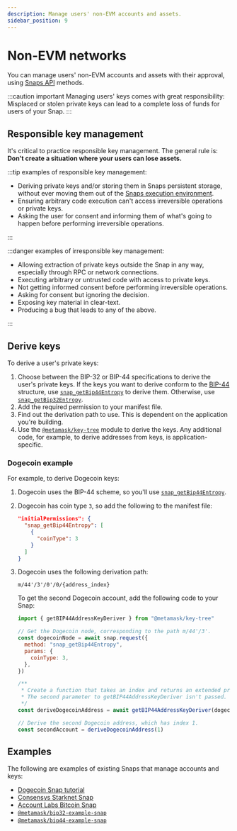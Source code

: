 ```yaml
---
description: Manage users' non-EVM accounts and assets.
sidebar_position: 9
---
```


# Non-EVM networks

You can manage users' non-EVM accounts and assets with their approval, using
[Snaps API](../reference/snaps-api.md) methods.

:::caution important
Managing users' keys comes with great responsibility: Misplaced or stolen
private keys can lead to a complete loss of funds for users of your Snap.
:::

## Responsible key management

It's critical to practice responsible key management.
The general rule is: **Don't create a situation where your users can lose assets.**

:::tip examples of responsible key management:

- Deriving private keys and/or storing them in Snaps persistent storage, without ever moving them
  out of the [Snaps execution environment](../learn/about-snaps/execution-environment.md).
- Ensuring arbitrary code execution can't access irreversible operations or private keys.
- Asking the user for consent and informing them of what's going to happen before performing
  irreversible operations.

:::

:::danger examples of irresponsible key management:

- Allowing extraction of private keys outside the Snap in any way, especially through RPC or
  network connections.
- Executing arbitrary or untrusted code with access to private keys.
- Not getting informed consent before performing irreversible operations.
- Asking for consent but ignoring the decision.
- Exposing key material in clear-text.
- Producing a bug that leads to any of the above.

:::

## Derive keys

To derive a user's private keys:

1. Choose between the BIP-32 or BIP-44 specifications to derive the user's private keys.
   If the keys you want to derive conform to the
   [BIP-44](https://github.com/bitcoin/bips/blob/master/bip-0044.mediawiki) structure, use
   [`snap_getBip44Entropy`](../reference/snaps-api.md#snap_getbip44entropy) to derive them.
   Otherwise, use [`snap_getBip32Entropy`](../reference/snaps-api.md#snap_getbip32entropy).
2. Add the required permission to your manifest file.
3. Find out the derivation path to use.
   This is dependent on the application you're building.
4. Use the [`@metamask/key-tree`](https://github.com/MetaMask/key-tree) module to derive the keys.
   Any additional code, for example, to derive addresses from keys, is application-specific.

### Dogecoin example

For example, to derive Dogecoin keys:

1. Dogecoin uses the BIP-44 scheme, so you'll use
   [`snap_getBip44Entropy`](../reference/snaps-api.md#snap_getbip44entropy).
2. Dogecoin has coin type `3`, so add the following to the manifest file:

   ```json title="snap.manifest.json"
   "initialPermissions": {
     "snap_getBip44Entropy": [
       {
         "coinType": 3
       }
     ]
   }
   ```

3. Dogecoin uses the following derivation path:

   ```
   m/44'/3'/0'/0/{address_index}
   ```

   To get the second Dogecoin account, add the following code to your Snap:

   ```javascript title="index.js"
   import { getBIP44AddressKeyDeriver } from "@metamask/key-tree"

   // Get the Dogecoin node, corresponding to the path m/44'/3'.
   const dogecoinNode = await snap.request({
     method: "snap_getBip44Entropy",
     params: {
       coinType: 3,
     },
   })

   /**
    * Create a function that takes an index and returns an extended private key for m/44'/3'/0'/0/address_index.
    * The second parameter to getBIP44AddressKeyDeriver isn't passed. This sets account and changes to 0.
    */
   const deriveDogecoinAddress = await getBIP44AddressKeyDeriver(dogecoinNode)

   // Derive the second Dogecoin address, which has index 1.
   const secondAccount = deriveDogecoinAddress(1)
   ```

## Examples

The following are examples of existing Snaps that manage accounts and keys:

- [Dogecoin Snap tutorial](https://github.com/ziad-saab/dogecoin-snap)
- [Consensys Starknet Snap](https://github.com/Consensys/starknet-snap)
- [Account Labs Bitcoin Snap](https://github.com/snapdao/btcsnap)
- [`@metamask/bip32-example-snap`](https://github.com/MetaMask/snaps/tree/main/packages/examples/packages/bip32)
- [`@metamask/bip44-example-snap`](https://github.com/MetaMask/snaps/tree/main/packages/examples/packages/bip44)
